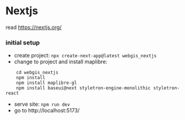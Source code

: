# Nextjs

read https://nextjs.org/
### initial setup
- create project: ```npx create-next-app@latest webgis_nextjs```
- change to project and install maplibre: 
```
    cd webgis_nextjs
    npm install
    npm install maplibre-gl
    npm install baseui@next styletron-engine-monolithic styletron-react
```
- serve site: ```npm run dev```
- go to http://localhost:5173/

